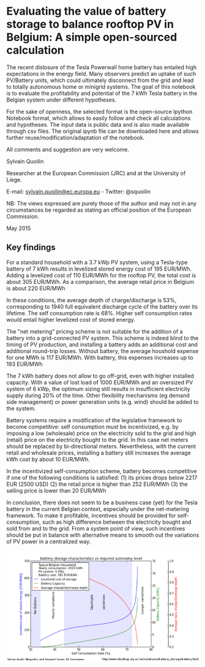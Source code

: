 # Evaluating the value of battery storage to balance rooftop PV in Belgium: A simple open-sourced calculation

The recent dislosure of the Tesla Powerwall home battery has entailed high expectations in the energy field. Many observers predict an uptake of such PV/Battery units, which could ultimately disconnect from the grid and lead to totally autonomous home or minigrid systems. The goal of this notebook is to evaluate the profitability and potential of the 7 kWh Tesla battery in the Belgian system under different hypotheses.

For the sake of openness, the selected format is the open-source Ipython Notebook format, which allows to easily follow and check all calculations and hypotheses. The input data is public data and is also made available through csv files. The original ipynb file can be downloaded here and allows further reuse/modification/adaptation of the notebook.

All comments and suggestion are very welcome.

Sylvain Quoilin

Researcher at the European Commission (JRC) and at the University of Liege.

E-mail: sylvain.quoilin@ec.europa.eu - Twitter: @squoilin

NB: The views expressed are purely those of the author and may not in any circumstances be regarded as stating an official position of the European Commission.

May 2015


Key findings
------------
For a standard household with a 3.7 kWp PV system, using a Tesla-type battery of 7 kWh results in levelized stored energy cost of 195 EUR/MWh. Adding a levelized cost of 110 EUR/MWh for the rooftop PV, the total cost is about 305 EUR/MWh. As a comparison, the average retail price in Belgium is about 220 EUR/MWh

In these conditions, the average depth of charge/discharge is 53%, corresponding to 1940 full equivalent discharge cycle of the battery over its lifetime. The self consumption rate is 68%. Higher self consumption rates would entail higher levelized cost of stored energy.

The "net metering" pricing scheme is not suitable for the addition of a battery into a grid-connected PV system. This scheme is indeed blind to the timing of PV production, and installing a battery adds an additional cost and additional round-trip losses. Without battery, the average houshold expense for one MWh is 117 EUR/MWh. With battery, this expenses increases up to 193 EUR/MWh

The 7 kWh battery does not allow to go off-grid, even with higher installed capacity. With a value of lost load of 1000 EUR/MWh and an oversized PV system of 6 kWp, the optimum sizing still results in insufficient electricity supply during 20% of the time. Other flexibility mechanisms (eg demand side management) or power generation units (e.g. wind) should be added to the system.

Battery systems require a modification of the legislative framework to become competitive: self consumption must be incentivized, e.g. by imposing a low (wholesale) price on the electricity sold to the grid and high (retail) price on the electricity bought to the grid. In this case net meters should be replaced by bi-directional meters. Nevertheless, with the current retail and wholesale prices, installing a battery still increases the average kWh cost by about 10 EUR/MWh.

In the incentivized self-consumption scheme, battery becomes competitive if one of the following conditions is satisfied: (1) its prices drops below 2217 EUR (2500 USD) (2) the retail price is higher than 252 EUR/MWh (3) the selling price is lower than 20 EUR/MWh

In conclusion, there does not seem to be a business case (yet) for the Tesla battery in the current Belgian context, especially under the net-metering framework. To make it profitable, incentives should be provided for self-consumption, such as high difference between the electricity bought and sold from and to the grid. From a system point of view, such incentives should be put in balance with alternative means to smooth out the variations of PV power in a centralized way.

![Main results](SCR2.png?raw=true "Main results")

